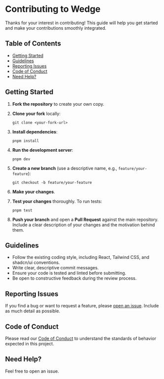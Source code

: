 # Contributing to Wedge

Thanks for your interest in contributing! This guide will help you get started and make your contributions smoothly integrated.

## Table of Contents

- [Getting Started](#getting-started)
- [Guidelines](#guidelines)
- [Reporting Issues](#reporting-issues)
- [Code of Conduct](#code-of-conduct)
- [Need Help?](#need-help)

## Getting Started

1. **Fork the repository** to create your own copy.

2. **Clone your fork** locally:

   ```
   git clone <your-fork-url>
   ```

3. **Install dependencies**:

   ```
   pnpm install
   ```

4. **Run the development server**:

   ```
   pnpm dev
   ```

5. **Create a new branch** (use a descriptive name, e.g., `feature/your-feature`):

   ```
   git checkout -b feature/your-feature
   ```

6. **Make your changes**.

7. **Test your changes** thoroughly. To run tests:

   ```
   pnpm test
   ```

8. **Push your branch** and open a **Pull Request** against the main repository. Include a clear description of your changes and the motivation behind them.

## Guidelines

- Follow the existing coding style, including React, Tailwind CSS, and shadcn/ui conventions.
- Write clear, descriptive commit messages.
- Ensure your code is tested and linted before submitting.
- Be open to constructive feedback during the review process.

## Reporting Issues

If you find a bug or want to request a feature, please [open an issue](link-to-issues). Include as much detail as possible.

## Code of Conduct

Please read our [Code of Conduct](link-to-code-of-conduct) to understand the standards of behavior expected in this project.

## Need Help?

Feel free to open an issue.
